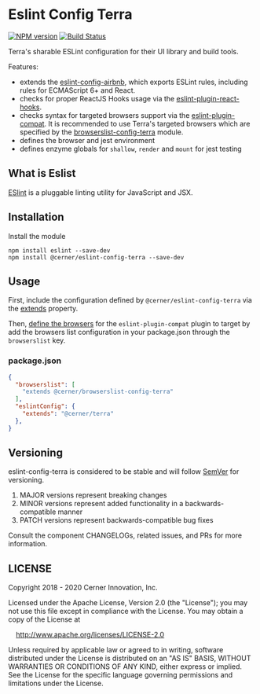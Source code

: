 # Eslint Config Terra

[![NPM version](https://badgen.net/npm/v/@carbon/eslint-config-terra)](https://www.npmjs.org/package/@carbon/eslint-config-terra)
[![Build Status](https://badgen.net/travis/cerner/terra-toolkit)](https://travis-ci.com/cerner/terra-toolkit)

Terra's sharable ESLint configuration for their UI library and build tools.

Features:

- extends the  [eslint-config-airbnb](https://github.com/airbnb/javascript/tree/master/packages/eslint-config-airbnb), which exports ESLint rules, including rules for ECMAScript 6+ and React.
- checks for proper ReactJS Hooks usage via the [eslint-plugin-react-hooks](https://reactjs.org/docs/hooks-rules.html).
- checks syntax for targeted browsers support via the [eslint-plugin-compat](https://github.com/amilajack/eslint-plugin-compat). It is recommended to use Terra's targeted browsers which are specified by the [browserslist-config-terra](https://github.com/cerner/terra-toolkit/tree/master/packages/browserslist-config-terra) module.
- defines the browser and jest environment
- defines enzyme globals for `shallow`, `render` and `mount` for jest testing

## What is Eslist

[ESlint](https://eslint.org/) is a pluggable linting utility for JavaScript and JSX.

## Installation

Install the module

```shell
npm install eslint --save-dev
npm install @cerner/eslint-config-terra --save-dev
```

## Usage

First, include the configuration defined by `@cerner/eslint-config-terra` via the  [extends](https://eslint.org/docs/user-guide/configuring#extending-configuration-files) property.

Then, [define the browsers](https://github.com/amilajack/eslint-plugin-compat#targeting-browsers) for the `eslint-plugin-compat` plugin to target by add the browsers list configuration in your package.json through the `browserslist` key.

### package.json

```json
{
  "browserslist": [
    "extends @cerner/browserslist-config-terra"
  ],
  "eslintConfig": {
    "extends": "@cerner/terra"
  },
}
```

## Versioning

eslint-config-terra is considered to be stable and will follow [SemVer](http://semver.org/) for versioning.

1. MAJOR versions represent breaking changes
2. MINOR versions represent added functionality in a backwards-compatible manner
3. PATCH versions represent backwards-compatible bug fixes

Consult the component CHANGELOGs, related issues, and PRs for more information.

## LICENSE

Copyright 2018 - 2020 Cerner Innovation, Inc.

Licensed under the Apache License, Version 2.0 (the "License"); you may not use this file except in compliance with the License. You may obtain a copy of the License at

&nbsp;&nbsp;&nbsp;&nbsp;<http://www.apache.org/licenses/LICENSE-2.0>

Unless required by applicable law or agreed to in writing, software distributed under the License is distributed on an "AS IS" BASIS, WITHOUT WARRANTIES OR CONDITIONS OF ANY KIND, either express or implied. See the License for the specific language governing permissions and limitations under the License.
